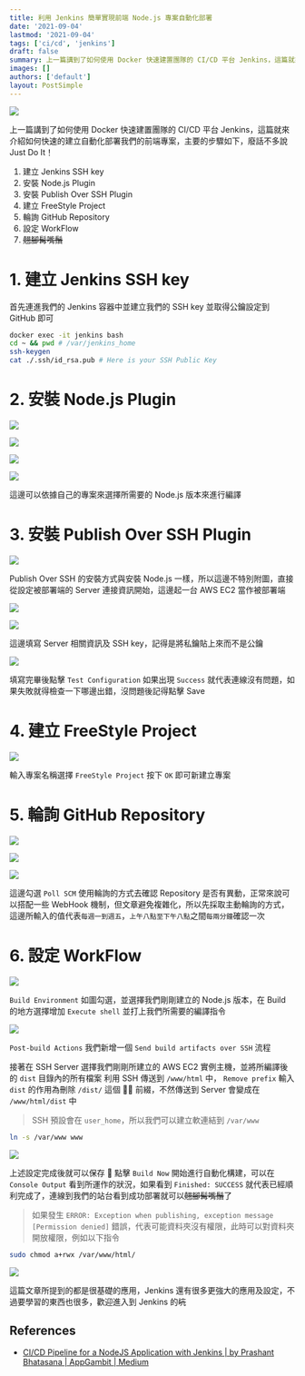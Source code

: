```yaml
---
title: 利用 Jenkins 簡單實現前端 Node.js 專案自動化部署
date: '2021-09-04'
lastmod: '2021-09-04'
tags: ['ci/cd', 'jenkins']
draft: false
summary: 上一篇講到了如何使用 Docker 快速建置團隊的 CI/CD 平台 Jenkins，這篇就來簡單介紹如何快速的建立自動化部署我們的前端專案
images: []
authors: ['default']
layout: PostSimple
---
```


<TOCInline toc={props.toc} asDisclosure />

![](/static/images/2021/09/04/jenkins-with-nodejs/jenkins-with-nodejs-workflow.png)

上一篇講到了如何使用 Docker 快速建置團隊的 CI/CD 平台 Jenkins，這篇就來介紹如何快速的建立自動化部署我們的前端專案，主要的步驟如下，廢話不多說 Just Do It！

1. 建立 Jenkins SSH key
2. 安裝 Node.js Plugin
3. 安裝 Publish Over SSH Plugin
4. 建立 FreeStyle Project
5. 輪詢 GitHub Repository
6. 設定 WorkFlow
7. ~~翹腳髯嘴鬚~~

# 1. 建立 Jenkins SSH key

首先連進我們的 Jenkins 容器中並建立我們的 SSH key 並取得公鑰設定到 GitHub 即可

```bash
docker exec -it jenkins bash
cd ~ && pwd # /var/jenkins_home
ssh-keygen
cat ./.ssh/id_rsa.pub # Here is your SSH Public Key
```

# 2. 安裝 Node.js Plugin

![](/static/images/2021/09/04/jenkins-with-nodejs/001.png)

![](/static/images/2021/09/04/jenkins-with-nodejs/002.png)

![](/static/images/2021/09/04/jenkins-with-nodejs/003.png)

![](/static/images/2021/09/04/jenkins-with-nodejs/004.png)

這邊可以依據自己的專案來選擇所需要的 Node.js 版本來進行編譯

# 3. 安裝 Publish Over SSH Plugin

![](/static/images/2021/09/04/jenkins-with-nodejs/005.png)

Publish Over SSH 的安裝方式與安裝 Node.js 一樣，所以這邊不特別附圖，直接從設定被部署端的 Server 連接資訊開始，這邊起一台 AWS EC2 當作被部署端

![](/static/images/2021/09/04/jenkins-with-nodejs/006.png)

![](/static/images/2021/09/04/jenkins-with-nodejs/007.png)

這邊填寫 Server 相關資訊及 SSH key，記得是將私鑰貼上來而不是公鑰

![](/static/images/2021/09/04/jenkins-with-nodejs/008.png)

填寫完畢後點擊 `Test Configuration` 如果出現 `Success` 就代表連線沒有問題，如果失敗就得檢查一下哪邊出錯，沒問題後記得點擊 Save

# 4. 建立 FreeStyle Project

![](/static/images/2021/09/04/jenkins-with-nodejs/009.png)

輸入專案名稱選擇 `FreeStyle Project` 按下 `OK` 即可新建立專案

# 5. 輪詢 GitHub Repository

![](/static/images/2021/09/04/jenkins-with-nodejs/010.png)

![](/static/images/2021/09/04/jenkins-with-nodejs/011.png)

![](/static/images/2021/09/04/jenkins-with-nodejs/012.png)

這邊勾選 `Poll SCM` 使用輪詢的方式去確認 Repository 是否有異動，正常來說可以搭配一些 WebHook 機制，但文章避免複雜化，所以先採取主動輪詢的方式，這邊所輸入的值代表`每週一到週五`，`上午八點至下午八點`之間`每兩分鐘`確認一次

# 6. 設定 WorkFlow

![](/static/images/2021/09/04/jenkins-with-nodejs/013.png)

`Build Environment` 如圖勾選，並選擇我們剛剛建立的 Node.js 版本，在 Build 的地方選擇增加 `Execute shell` 並打上我們所需要的編譯指令

![](/static/images/2021/09/04/jenkins-with-nodejs/014.png)

`Post-build Actions` 我們新增一個 `Send build artifacts over SSH` 流程

接著在 SSH Server 選擇我們剛剛所建立的 AWS EC2 實例主機，並將所編譯後的 `dist` 目錄內的所有檔案 利用 SSH 傳送到 `/www/html` 中， `Remove prefix` 輸入 `dist` 的作用為刪除 `/dist/` 這個  前綴，不然傳送到 Server 會變成在 `/www/html/dist` 中

> SSH 預設會在 `user_home`，所以我們可以建立軟連結到 `/var/www`

```bash
ln -s /var/www www
```

![](/static/images/2021/09/04/jenkins-with-nodejs/015.png)

上述設定完成後就可以保存  點擊 `Build Now` 開始進行自動化構建，可以在 `Console Output` 看到所運作的狀況，如果看到 `Finished: SUCCESS` 就代表已經順利完成了，連線到我們的站台看到成功部署就可以~~翹腳髯嘴鬚~~了

> 如果發生 `ERROR: Exception when publishing, exception message [Permission denied]` 錯誤，代表可能資料夾沒有權限，此時可以對資料夾開放權限，例如以下指令

```bash
sudo chmod a+rwx /var/www/html/
```

![](/static/images/2021/09/04/jenkins-with-nodejs/016.png)

這篇文章所提到的都是很基礎的應用，Jenkins 還有很多更強大的應用及設定，不過要學習的東西也很多，歡迎進入到 Jenkins 的~~坑~~

## References

- [CI/CD Pipeline for a NodeJS Application with Jenkins | by Prashant Bhatasana | AppGambit | Medium](https://medium.com/appgambit/ci-cd-pipeline-for-a-nodejs-application-with-jenkins-fa3cc7fad13a)
